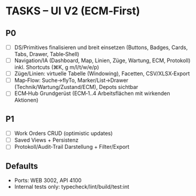 # TASKS – UI V2 (ECM‑First)

## P0
- [ ] DS/Primitives finalisieren und breit einsetzen (Buttons, Badges, Cards, Tabs, Drawer, Table‑Shell)
- [ ] Navigation/IA (Dashboard, Map, Linien, Züge, Wartung, ECM, Protokoll) inkl. Shortcuts (⌘K, g m/l/t/w/e/p)
- [ ] Züge/Linien: virtuelle Tabelle (Windowing), Facetten, CSV/XLSX‑Export
- [ ] Map‑Flow: Suche→flyTo, Marker/List→Drawer (Technik/Wartung/Zustand/ECM), Depots sichtbar
- [ ] ECM‑Hub Grundgerüst (ECM‑1..4 Arbeitsflächen mit wirkenden Aktionen)

## P1
- [ ] Work Orders CRUD (optimistic updates)
- [ ] Saved Views + Persistenz
- [ ] Protokoll/Audit‑Trail Darstellung + Filter/Export

## Defaults
- Ports: WEB 3002, API 4100
- Internal tests only: typecheck/lint/build/test:int


